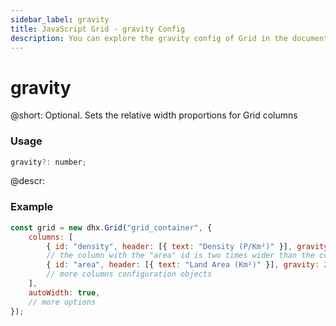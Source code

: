 ```yaml
---
sidebar_label: gravity
title: JavaScript Grid - gravity Config 
description: You can explore the gravity config of Grid in the documentation of the DHTMLX JavaScript UI library. Browse developer guides and API reference, try out code examples and live demos, and download a free 30-day evaluation version of DHTMLX Suite.
---
```


# gravity

@short: Optional. Sets the relative width proportions for Grid columns

### Usage

~~~jsx
gravity?: number;
~~~

@descr:
### Example

~~~jsx
const grid = new dhx.Grid("grid_container", {
    columns: [
        { id: "density", header: [{ text: "Density (P/Km²)" }], gravity: 1 },
        // the column with the "area" id is two times wider than the column with the "density" id
        { id: "area", header: [{ text: "Land Area (Km²)" }], gravity: 2 },
        // more columns configuration objects
    ],
    autoWidth: true,
    // more options
});
~~~